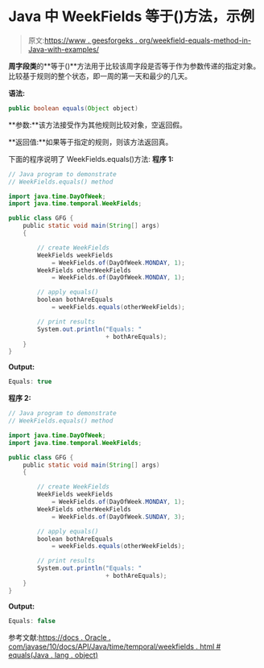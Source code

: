 # Java 中 WeekFields 等于()方法，示例

> 原文:[https://www . geesforgeks . org/weekfield-equals-method-in-Java-with-examples/](https://www.geeksforgeeks.org/weekfields-equals-method-in-java-with-examples/)

**周字段类**的**等于()**方法用于比较该周字段是否等于作为参数传递的指定对象。比较基于规则的整个状态，即一周的第一天和最少的几天。

**语法:**

```java
public boolean equals(Object object)

```

**参数:**该方法接受作为其他规则比较对象，空返回假。

**返回值:**如果等于指定的规则，则该方法返回真。

下面的程序说明了 WeekFields.equals()方法:
**程序 1:**

```java
// Java program to demonstrate
// WeekFields.equals() method

import java.time.DayOfWeek;
import java.time.temporal.WeekFields;

public class GFG {
    public static void main(String[] args)
    {

        // create WeekFields
        WeekFields weekFields
            = WeekFields.of(DayOfWeek.MONDAY, 1);
        WeekFields otherWeekFields
            = WeekFields.of(DayOfWeek.MONDAY, 1);

        // apply equals()
        boolean bothAreEquals
            = weekFields.equals(otherWeekFields);

        // print results
        System.out.println("Equals: "
                           + bothAreEquals);
    }
}
```

**Output:**

```java
Equals: true

```

**程序 2:**

```java
// Java program to demonstrate
// WeekFields.equals() method

import java.time.DayOfWeek;
import java.time.temporal.WeekFields;

public class GFG {
    public static void main(String[] args)
    {

        // create WeekFields
        WeekFields weekFields
            = WeekFields.of(DayOfWeek.MONDAY, 1);
        WeekFields otherWeekFields
            = WeekFields.of(DayOfWeek.SUNDAY, 3);

        // apply equals()
        boolean bothAreEquals
            = weekFields.equals(otherWeekFields);

        // print results
        System.out.println("Equals: "
                           + bothAreEquals);
    }
}
```

**Output:**

```java
Equals: false

```

参考文献:[https://docs . Oracle . com/javase/10/docs/API/Java/time/temporal/weekfields . html # equals(Java . lang . object)](https://docs.oracle.com/javase/10/docs/api/java/time/temporal/WeekFields.html#equals())
